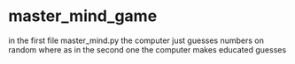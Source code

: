 # master_mind_game

in the first file master_mind.py the computer just guesses numbers on random where as in the second one the computer makes educated guesses
